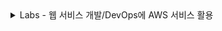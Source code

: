 
<details>
<summary>Labs - 웹 서비스 개발/DevOps에 AWS 서비스 활용</summary>

- [x] 1. [~~IT 서비스 유형에 따른  AWS 서비스들~~](https://github.com/andle7/Labs-DevOps-AWS-prac/tree/AWS-services-by-IT-service-type)
- [x] 2. ~~MSA 구현 방식에 따른  AWS 서비스들~~
- [x] 3. ~~Managed 기준에 따른 AWS 서비스들~~
- [x] 4. ~~On Demand 기준에 따른 AWS 서비스들~~
- [x] 5. ~~Frontend 서비스에 활용되는 AWS 서비스들~~
- [x] 6. ~~Backend 서비스에 활용되는 AWS 서비스들~~
- [x] 7. ~~Storage 서비스 개발에 활용되는  AWS  서비스들~~
- [x] 8. ~~Database 서비스 개발에 활용되는 AWS  서비스들~~
- [x] 9. ~~CI/CD  AWS 서비스들~~
- [x] 10. ~~CORS 보안 적용 AWS 서비스들~~
- [x] 11. ~~Serverless 방식의 AWS 서비스들~~
- [x] 12. ~~프로그래밍 언어별 Lambda 구현 예시~~
- [x] 13. ~~Infra as a Code (IaC)~~
- [x] 14. ~~Container Basic - ECS, ECR~~
- [x] 15. ~~Serverless Basic - Lambda, API Gateway, DynamoDB~~
- [x] 16. ~~DynamoDB~~
- [x] 17. ~~Serverless To Do Service 구현 - Lambda, API Gateway~~
- [x] 18. ~~Serverless To Do Service에 IaC 적용 - Serverless Framework~~

</details>
